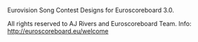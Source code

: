 Eurovision Song Contest Designs for Euroscoreboard 3.0.

All rights reserved to AJ Rivers and Euroscoreboard Team.
Info: http://euroscoreboard.eu/welcome
